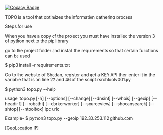 [![Codacy Badge](https://api.codacy.com/project/badge/Grade/cb2632b5e4b64b84ad8a4eb490bc3d14)](https://www.codacy.com/app/th3w01f/topo?utm_source=github.com&amp;utm_medium=referral&amp;utm_content=th3w01f/topo&amp;utm_campaign=Badge_Grade)

TOPO is a tool that optimizes the information gathering process

Steps for use

When you have a copy of the project you must have installed the version 3 of python next to the pip library

go to the project folder and install the requirements so that certain functions can be used

$ pip3 install -r requirements.txt

Go to the website of Shodan, register and get a KEY API then enter it in the variable that is on line 22 and 46 of the script rsrchtoolv001.py

$ python3 topo.py --help

usage: topo.py [-h] [--options] [--change] [--dnsinf] [--whois] [--geoip]
               [--headinf] [--robothi] [--dorkerworker] [--sourceview]
               [--shodansearch] [--shtop] [--ntoolbox]
               ipc urlc

Example-
$ python3 topo.py --geoip 192.30.253.112 github.com

[GeoLocation IP]

